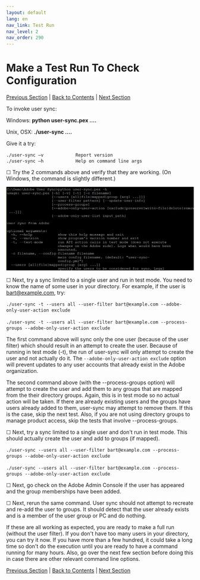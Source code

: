 ```yaml
---
layout: default
lang: en
nav_link: Test Run
nav_level: 2
nav_order: 290
---
```


# Make a Test Run To Check Configuration

[Previous Section](setup_config_files.md) \| [Back to Contents](index.md) \| [Next Section](monitoring.md)

To invoke user sync:

Windows:      **python user-sync.pex ….**

Unix, OSX:     **./user-sync ….**


Give it a try:

	./user-sync –v            Report version
	./user-sync –h            Help on command line args

&#9744; Try the 2 commands above and verify that they are working. (On Windows, the command is slightly different.)


![img](images/test_run_screen.png)

&#9744; Next, try a sync limited to a single user and run in test mode.  You need to know the name of some user in your directory.  For example, if the user is bart@example.com, try:


	./user-sync -t --users all --user-filter bart@example.com --adobe-only-user-action exclude

	./user-sync -t --users all --user-filter bart@example.com --process-groups --adobe-only-user-action exclude

The first command above will sync only the one user (because of the user filter) which should result in an attempt to create the user.  Because of running in test mode (-t), the run of user-sync will only attempt to create the user and not actually do it.  The `--adobe-only-user-action exclude` option will prevent updates to any user accounts that already exist in the Adobe organization.

The second command above (with the --process-groups option) will attempt to create the user and add them to any groups that are mapped from the their directory groups.  Again, this is in test mode so no actual action will be taken.  If there are already existing users and the groups have users already added to them, user-sync may attempt to remove them.  If this is the case, skip the next test.  Also, if you are not using directory groups to manage product access, skip the tests that involve --process-groups.

&#9744; Next, try a sync limited to a single user and don't run in test mode.  This should actually create the user and add to groups (if mapped). 

	./user-sync --users all --user-filter bart@example.com --process-groups --adobe-only-user-action exclude

	./user-sync --users all --user-filter bart@example.com --process-groups --adobe-only-user-action exclude

&#9744; Next, go check on the Adobe Admin Console if the user has appeared and the group memberships have been added.

&#9744; Next, rerun the same command.  User sync should not attempt to recreate and re-add the user to groups.  It should detect that the user already exists and is a member of the user group or PC and do nothing.

If these are all working as expected, you are ready to make a full run (without the user filter).  If you don't have too many users in your directory, you can try it now.  If you have more than a few hundred, it could take a long time so don't do the execution until you are ready to have a command running for many hours.  Also, go over the next few section before doing this in case there are other relevant command  line options.




[Previous Section](setup_config_files.md) \| [Back to Contents](index.md) \| [Next Section](monitoring.md)

